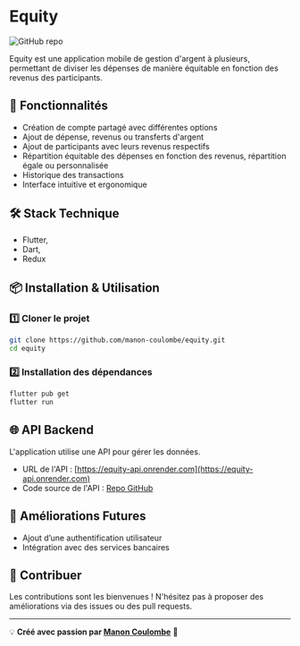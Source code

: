 # Equity
![GitHub repo](https://img.shields.io/badge/GitHub-Repo-blue?style=flat-square&logo=github)

Equity est une application mobile de gestion d'argent à plusieurs, permettant de diviser les dépenses de manière équitable en fonction des revenus des participants.

## 🚀 Fonctionnalités
- Création de compte partagé avec différentes options
- Ajout de dépense, revenus ou transferts d'argent
- Ajout de participants avec leurs revenus respectifs
- Répartition équitable des dépenses en fonction des revenus, répartition égale ou personnalisée
- Historique des transactions
- Interface intuitive et ergonomique

## 🛠️ Stack Technique
- Flutter,
- Dart,
- Redux

## 📦 Installation & Utilisation
### 1️⃣ Cloner le projet
```bash
git clone https://github.com/manon-coulombe/equity.git
cd equity
```

### 2️⃣ Installation des dépendances
```bash
flutter pub get
flutter run
```

## 🌐 API Backend
L'application utilise une API pour gérer les données. 
- URL de l'API : [https://equity-api.onrender.com](https://equity-api.onrender.com)
- Code source de l'API : [Repo GitHub](https://github.com/manon-coulombe/equity_back)


## 📌 Améliorations Futures
- Ajout d’une authentification utilisateur
- Intégration avec des services bancaires

## 🤝 Contribuer
Les contributions sont les bienvenues ! N'hésitez pas à proposer des améliorations via des issues ou des pull requests.

---
💡 **Créé avec passion par [Manon Coulombe](https://github.com/manon-coulombe)** 🚀
